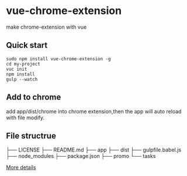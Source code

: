 # vue-chrome-extension
make chrome-extension with vue

## Quick start

```shell
sudo npm install vue-chrome-extension -g
cd my-project
vuc init
npm install
gulp --watch
```

## Add to chrome

add app/dist/chrome into chrome extension,then the app will auto reload with file modify.

## File structrue

├── LICENSE
├── README.md
├── app
├── dist
├── gulpfile.babel.js
├── node_modules
├── package.json
├── promo
└── tasks



[More details](https://github.com/cucygh/vue-chrome-extension-example#readme)
